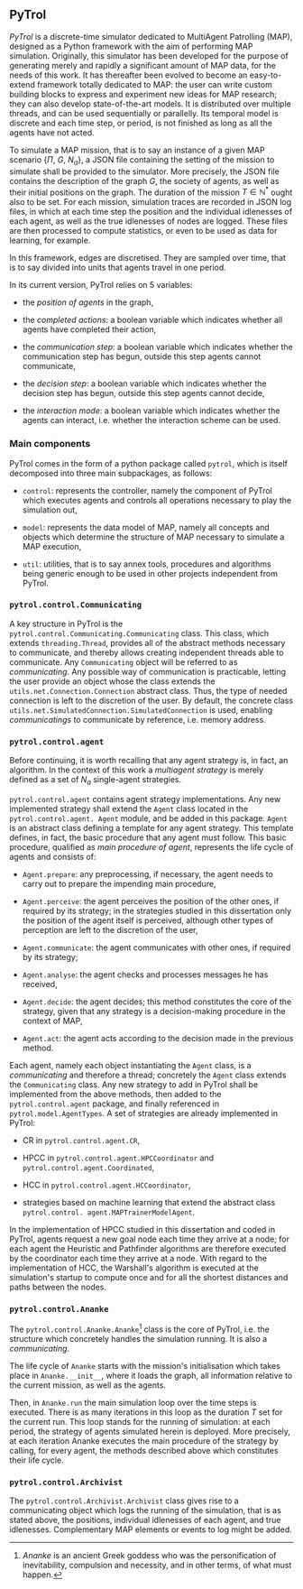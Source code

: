 PyTrol
------

*PyTrol* is a discrete-time simulator dedicated to MultiAgent Patrolling (MAP), designed as
a Python framework with the aim of performing MAP simulation.
Originally, this simulator has been developed for the purpose of
generating merely and rapidly a significant amount of MAP data, for the
needs of this work. It has thereafter been evolved to become an
easy-to-extend framework totally dedicated to MAP: the user can write
custom building blocks to express and experiment new ideas for MAP
research; they can also develop state-of-the-art models. It is
distributed over multiple threads, and can be used sequentially or
parallelly. Its temporal model is discrete and each time step, or
period, is not finished as long as all the agents have not acted.

To simulate a MAP mission, that is to say an instance of a given MAP
scenario {$\Pi$, $G$, $N_a$}, a JSON file containing the setting of the
mission to simulate shall be provided to the simulator. More precisely,
the JSON file contains the description of the graph $G$, the society of
agents, as well as their initial positions on the graph. The duration of
the mission $T \in \mathbb{N}^*$ ought also to be set. For each mission,
simulation traces are recorded in JSON log files, in which at each time
step the position and the individual idlenesses of each agent, as well
as the true idlenesses of nodes are logged. These files are then
processed to compute statistics, or even to be used as data for
learning, for example.

In this framework, edges are discretised. They are sampled over time, that is to say
divided into units that agents travel in one period.

In its current version, PyTrol relies on $5$ variables:

-   the *position of agents* in the graph,

-   the *completed actions*: a boolean variable which indicates whether
    all agents have completed their action,

-   the *communication step*: a boolean variable which indicates whether
    the communication step has begun, outside this step agents cannot
    communicate,

-   the *decision step*: a boolean variable which indicates whether the
    decision step has begun, outside this step agents cannot decide,

-   the *interaction mode*: a boolean variable which indicates whether
    the agents can interact, i.e. whether the interaction scheme can be
    used.

### Main components

PyTrol comes in the form of a python package called `pytrol`, which is
itself decomposed into three main subpackages, as follows:

-   `control`: represents the controller, namely the component of PyTrol
    which executes agents and controls all operations necessary to play
    the simulation out,

-   `model`: represents the data model of MAP, namely all concepts and
    objects which determine the structure of MAP necessary to simulate a
    MAP execution,

-   `util`: utilities, that is to say annex tools, procedures and
    algorithms being generic enough to be used in other projects
    independent from PyTrol.

### `pytrol.control.Communicating`

A key structure in PyTrol is the
`pytrol.control.Communicating.Communicating` class. This class, which
extends `threading.Thread`, provides all of the abstract methods
necessary to communicate, and thereby allows creating independent
threads able to communicate. Any `Communicating` object will be referred
to as *communicating*. Any possible way of communication is practicable,
letting the user provide an object whose the class extends the
`utils.net.Connection.Connection` abstract class. Thus, the type of
needed connection is left to the discretion of the user. By default, the
concrete class `utils.net.SimulatedConnection.SimulatedConnection` is
used, enabling *communicatings* to communicate by reference, i.e. memory
address.

### `pytrol.control.agent`

Before continuing, it is worth recalling that any agent strategy is, in
fact, an algorithm. In the context of this work a *multiagent
strategy* is merely defined as a set of $N_a$ single-agent strategies.

`pytrol.control.agent` contains agent strategy implementations. Any new
implemented strategy shall extend the `Agent` class located in the
`pytrol.control.agent. Agent` module, and be added in this package.
`Agent` is an abstract class defining a template for any agent strategy.
This template defines, in fact, the basic procedure that any agent must
follow. This basic procedure, qualified as *main procedure of agent*,
represents the life cycle of agents and consists of:

-   `Agent.prepare`: any preprocessing, if necessary, the agent needs to
    carry out to prepare the impending main procedure,

-   `Agent.perceive`: the agent perceives the position of the other
    ones, if required by its strategy; in the strategies studied in this
    dissertation only the position of the agent itself is perceived,
    although other types of perception are left to the discretion of the
    user,

-   `Agent.communicate`: the agent communicates with other ones, if
    required by its strategy;

-   `Agent.analyse`: the agent checks and processes messages he has
    received,

-   `Agent.decide`: the agent decides; this method constitutes the core
    of the strategy, given that any strategy is a decision-making
    procedure in the context of MAP,

-   `Agent.act`: the agent acts according to the decision made in the
    previous method.

Each agent, namely each object instantiating the `Agent` class, is a
*communicating* and therefore a thread; concretely the `Agent` class
extends the `Communicating` class. Any new strategy to add in PyTrol
shall be implemented from the above methods, then added to the
`pytrol.control.agent` package, and finally referenced in
`pytrol.model.AgentTypes`. A set of strategies are already implemented
in PyTrol:

-   CR in `pytrol.control.agent.CR`,

-   HPCC in `pytrol.control.agent.HPCCoordinator` and `pytrol.control.agent.Coordinated`,

-   HCC in `pytrol.control.agent.HCCoordinator`,

-   strategies based on machine learning that extend the abstract class
    `pytrol.control. agent.MAPTrainerModelAgent`.

In the implementation of HPCC studied in this dissertation and coded in
PyTrol, agents request a new goal node each time they arrive at a node;
for each agent the Heuristic and Pathfinder algorithms are therefore
executed by the coordinator each time they arrive at a node. With regard
to the implementation of HCC, the Warshall's algorithm is executed at
the simulation's startup to compute once and for all the shortest
distances and paths between the nodes.

### `pytrol.control.Ananke`

The `pytrol.control.Ananke.Ananke`[^1] class is the core of PyTrol, i.e.
the structure which concretely handles the simulation running. It is
also a *communicating*.

The life cycle of `Ananke` starts with the mission's initialisation
which takes place in `Ananke.__init__`, where it loads the graph, all
information relative to the current mission, as well as the agents.

Then, in `Ananke.run` the main simulation loop over the time steps is
executed. There is as many iterations in this loop as the duration $T$
set for the current run. This loop stands for the running of simulation:
at each period, the strategy of agents simulated herein is deployed.
More precisely, at each iteration Ananke executes the main procedure of
the strategy by calling, for every agent, the methods described above
which constitutes their life cycle.

### `pytrol.control.Archivist`

The `pytrol.control.Archivist.Archivist` class gives rise to a
communicating object which logs the running of the simulation, that is
as stated above, the positions, individual idlenesses of each agent, and
true idlenesses. Complementary MAP elements or events to log might be
added.

[^1]: *Ananke* is an ancient Greek goddess who was the personification
    of inevitability, compulsion and necessity, and in other terms, of
    what must happen.
